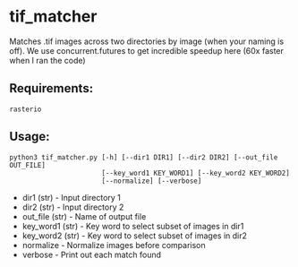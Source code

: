 # tif_matcher
Matches .tif images across two directories by image (when your naming is off). We use concurrent.futures to get incredible speedup here (60x faster when I ran the code) 


## Requirements:
```
rasterio
```

## Usage:
```
python3 tif_matcher.py [-h] [--dir1 DIR1] [--dir2 DIR2] [--out_file OUT_FILE] 
                       [--key_word1 KEY_WORD1] [--key_word2 KEY_WORD2]
                       [--normalize] [--verbose]
```
* dir1 (str) -      Input directory 1
* dir2 (str) -      Input directory 2
* out_file (str) -  Name of output file
* key_word1 (str) - Key word to select subset of images in dir1
* key_word2 (str) - Key word to select subset of images in dir2
* normalize -       Normalize images before comparison
* verbose -         Print out each match found
